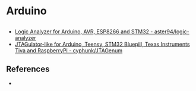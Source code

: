 # Arduino

## 

* [Logic Analyzer for Arduino, AVR, ESP8266 and STM32 - aster94/logic-analyzer](https://github.com/aster94/logic-analyzer)
* [JTAGulator-like for Arduino, Teensy, STM32 Bluepill, Texas Instruments Tiva and RaspberryPi - cyphunk/JTAGenum](https://github.com/cyphunk/JTAGenum)


## References

* []()